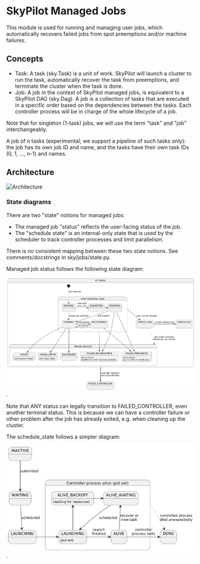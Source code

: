 # SkyPilot Managed Jobs

This module is used for running and managing user jobs, which automatically recovers failed jobs from spot preemptions and/or machine failures.

## Concepts

- Task: A task (sky.Task) is a unit of work. SkyPilot will launch a cluster to run the task, automatically recover the task from preemptions, and terminate the cluster when the task is done.
- Job: A job in the context of SkyPilot managed jobs, is equivalent to a SkyPilot DAG (sky.Dag). A job is a collection of tasks that are executed in a specific order based on the dependencies between the tasks. Each controller process will be in charge of the whole lifecycle of a job.

Note that for singleton (1-task) jobs, we will use the term "task" and "job" interchangeably.

A job of n tasks (experimental; we support a pipeline of such tasks only): the job has its own job ID and name, and the tasks have their own task IDs (0, 1, ..., n-1) and names.


## Architecture

![Architecture](../../docs/source/images/managed-jobs-arch.png)
<!-- Raw file: https://docs.google.com/presentation/d/1AoFewsxm7jEsnFYyovyuTqKZs8W59qD9sNcM7Wcic4I/edit#slide=id.p -->

### State diagrams

There are two "state" notions for managed jobs:
- The managed job "status" reflects the user-facing status of the job.
- The "schedule state" is an internal-only state that is used by the scheduler to track controller processes and limit parallelism.

There is no consistent mapping between these two state notions. See comments/docstrings in sky/jobs/state.py.

Managed job status follows the following state diagram:

![Managed job status state diagram](../../docs/repo-images/managed-job-status-diagram.png).
<!-- PlantUML source: (NOTE: remove the \ from "-\->". The \ is there to prevent exiting the HTML comment.)
@startuml

state "All States" as AllStates {
    state "Inner Controller Loop" as InnerLoop {
        PENDING -> SUBMITTED : controller\nproc. init
        SUBMITTED -> STARTING
        STARTING -\-> RUNNING : job started
        PENDING -\-> RUNNING : empty job shortcut
        RUNNING -> RECOVERING : preempted
        RECOVERING -left> RUNNING : recovered
    }

    [*] -\-> PENDING: job created

    state "Normal Job Exit" as Terminal {
        state FAILED_NO_RESOURCE : launch failed:\ninsufficient cloud resources available
        state FAILED_PRECHECKS : launch failed:\ne.g. no creds or invalid spec
        state SUCCEEDED
        state FAILED : user program failed
        state FAILED_SETUP : user setup failed
        STARTING -\-> FAILED_NO_RESOURCE
        RECOVERING -\-> FAILED_NO_RESOURCE
        STARTING -\-> FAILED_PRECHECKS
        RECOVERING -\-> FAILED_PRECHECKS
        RUNNING -\-> SUCCEEDED
        RUNNING -\-> FAILED
        RUNNING -\-> FAILED_SETUP
    }

    InnerLoop -\-> CANCELLING : user cancel request
    CANCELLING -> CANCELLED : cluster cleaned up
    CANCELLING -[dotted]-> Terminal: job could complete\nbefore we can cancel
}

AllStates -\-> FAILED_CONTROLLER : controller failed or\nunexpected state

@enduml
-->

Note that ANY status can legally transition to FAILED_CONTROLLER, even another terminal status. This is because we can have a controller failure or other problem after the job has already exited, e.g. when cleaning up the cluster.

The schedule_state follows a simpler diagram:

![Managed job schedule_state diagram](../../docs/repo-images/managed-job-schedule-state-diagram.png).
<!-- PlantUML source: (NOTE: remove the \ from "-\->". The \ is there to prevent exiting the HTML comment.)
@startuml

INACTIVE -\-> WAITING : submitted
WAITING -\-> LAUNCHING : scheduled

state "Controller process alive (pid set)" as ControllerProc {
    state "LAUNCHING" as LAUNCHING_PID : (pid set)
    state ALIVE_BACKOFF : (waiting for resources)
    LAUNCHING -> LAUNCHING_PID
    LAUNCHING_PID -> ALIVE : launch\nfinished
    LAUNCHING_PID -up-> ALIVE_BACKOFF
    ALIVE_BACKOFF -> ALIVE_WAITING
    ALIVE -up-> ALIVE_WAITING : recover or\nnew task
    ALIVE_WAITING -down-> LAUNCHING_PID : scheduled
}

ALIVE -> DONE : controller\nprocess exits
ControllerProc -[dotted]down-> DONE : controlled process\ndied unexpectedly

@enduml
-->

